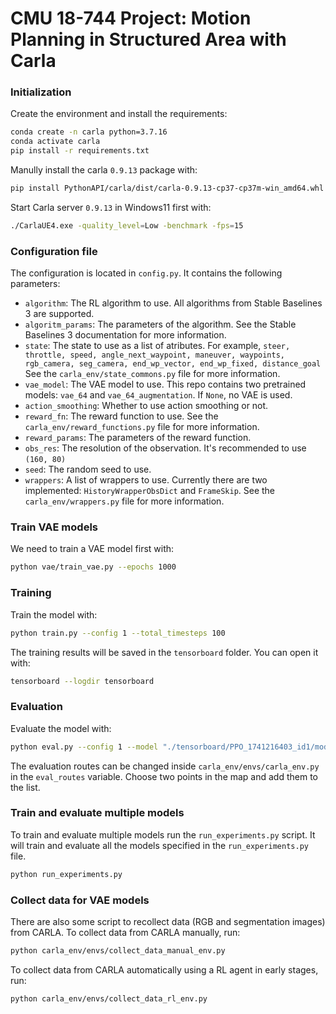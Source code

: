 # CMU 18-744 Project: Motion Planning in Structured Area with Carla

### Initialization
Create the environment and install the requirements:

```bash
conda create -n carla python=3.7.16
conda activate carla
pip install -r requirements.txt
```

Manully install the carla `0.9.13` package with:
```bash
pip install PythonAPI/carla/dist/carla-0.9.13-cp37-cp37m-win_amd64.whl
```

Start Carla server `0.9.13` in Windows11 first with:

```bash
./CarlaUE4.exe -quality_level=Low -benchmark -fps=15
```

### Configuration file
The configuration is located in `config.py`. It contains the following parameters:
- `algorithm`: The RL algorithm to use. All algorithms from Stable Baselines 3 are supported.
- `algoritm_params`: The parameters of the algorithm. See the Stable Baselines 3 documentation for more information.
- `state`: The state to use as a list of atributes. For example, `steer, throttle, speed, angle_next_waypoint, maneuver, waypoints, rgb_camera, seg_camera, end_wp_vector, end_wp_fixed, distance_goal`
 See the `carla_env/state_commons.py` file for more information.
- `vae_model`: The VAE model to use. This repo contains two pretrained models: `vae_64` and `vae_64_augmentation`. If `None`, no VAE is used.
- `action_smoothing`: Whether to use action smoothing or not.
- `reward_fn`: The reward function to use. See the `carla_env/reward_functions.py` file for more information.
- `reward_params`: The parameters of the reward function.
- `obs_res`: The resolution of the observation. It's recommended to use `(160, 80)`
- `seed`: The random seed to use.
- `wrappers`: A list of wrappers to use. Currently there are two implemented: `HistoryWrapperObsDict` and `FrameSkip`. See the `carla_env/wrappers.py` file for more information.

### Train VAE models
We need to train a VAE model first with:

```bash
python vae/train_vae.py --epochs 1000
```

### Training
Train the model with:
```bash
python train.py --config 1 --total_timesteps 100
```

The training results will be saved in the `tensorboard` folder. You can open it with:
```bash
tensorboard --logdir tensorboard
```

### Evaluation
Evaluate the model with:

```bash
python eval.py --config 1 --model "./tensorboard/PPO_1741216403_id1/model_1020_steps.zip"
```

The evaluation routes can be changed inside `carla_env/envs/carla_env.py` in the `eval_routes` variable. Choose two points in the map and add them to the list.


### Train and evaluate multiple models
To train and evaluate multiple models run the `run_experiments.py` script. It will train and evaluate all the models specified in the `run_experiments.py` file.

```bash
python run_experiments.py
```

### Collect data for VAE models
There are also some script to recollect data (RGB and segmentation images) from CARLA. To collect data from CARLA manually, run:
```bash
python carla_env/envs/collect_data_manual_env.py
```

To collect data from CARLA automatically using a RL agent in early stages, run:
```bash
python carla_env/envs/collect_data_rl_env.py
```

